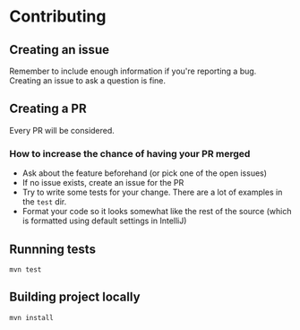# Contributing

## Creating an issue
Remember to include enough information if you're reporting a bug.  
Creating an issue to ask a question is fine.

## Creating a PR
Every PR will be considered.

### How to increase the chance of having your PR merged

* Ask about the feature beforehand (or pick one of the open issues)
* If no issue exists, create an issue for the PR
* Try to write some tests for your change. There are a lot of examples in the `test` dir.
* Format your code so it looks somewhat like the rest of the source (which is formatted using default settings in IntelliJ)

## Runnning tests

`mvn test`

## Building project locally

`mvn install`
